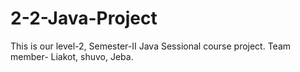 # 2-2-Java-Project
This is our level-2, Semester-II Java Sessional course project. Team member- Liakot, shuvo, Jeba.
